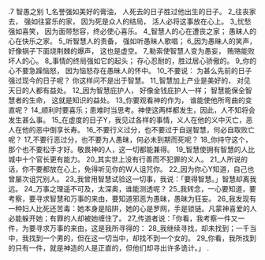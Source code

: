 .7 
智愚之别 
 1_名誉强如美好的膏油， 
人死去的日子胜过他出生的日子。 
 2_往丧家去， 
强如往宴乐的家， 
因为死是众人的结局， 
活人必将这事放在心上。 
 3_忧愁强如喜笑， 
因为面带愁容，终必使心喜乐。 
 4_智慧人的心在遭丧之家； 
愚昧人的心在快乐之家。 
 5_听智慧人的责备， 
强如听愚昧人歌唱； 
 6_因为愚昧人的笑声， 
好像锅子下面烧荆棘的爆声， 
这也是虚空。 
 7_勒索使智慧人变为愚妄， 
贿赂能败坏人的心。 
 8_事情的终局强如它的起头； 
存心忍耐的，胜过居心骄傲的。 
 9_你的心不要急躁恼怒， 
因为恼怒存在愚昧人的怀中。 
 10_不要说： 
为甚么先前的日子强过现今的日子呢？ 
你这样问不是出于智慧。 
 11_智慧加上产业是美好的， 
对见天日的人都有益处。 
 12_因为智慧庇护人， 
好像金钱庇护人一样； 
智慧能保全智慧者的生命， 
这就是知识的益处。 
 13_你要观看神的作为， 
谁能使他所弯曲的变直呢？ 
14_顺利时要喜乐；患难时当思考。神使这两样都发生，因此，人不知将会发生甚么事。 
15_在虚度的日子Y，我见过各样的事情，义人在他的义中灭亡，恶人在他的恶中倒享长寿。 16_不要行义过分，也不要过于自逞智慧，何必自取败亡呢？ 17_不要行恶过分，也不要为人愚昧，何必未到期而死呢？ 18_你持守这个，那个也不要松手才好。敬畏神的人，这一切都能兼得。 
19_智慧使拥有智慧的人比城中十个官长更有能力。 
20_其实世上没有行善而不犯罪的义人。 
21_人所说的话，你不要都放在心上，免得听见你的W人诅咒你。 22_因为你心Y知道，自己也曾屡次诅咒别人。 
23_我曾用智慧试验这一切事，我说：「要得智慧。」智慧却离我远。 24_万事之理遥不可及，太深奥，谁能测透呢？ 25_我转念，一心要知道，要考察，要寻求智慧和万事的来由，要知道邪恶为愚昧，愚昧为狂妄。 
26_我发现有一种妇人比死还苦毒：她本身是陷阱，她的心是罗网，手是锁链。凡蒙神喜爱的人必能躲开她；有罪的人却被她缠住了。 27_传道者说：「你看，我考察一件又一件，为要寻求万事的来由，这是我所寻得的： 28_我继续寻找，却未找到；一千当中，我找到一个男的，但在这一切当中，却找不到一个女的。 29_你看，我所找到的只有一件，就是神造的人是正直的，但他们却寻出许多诡计。」 
.